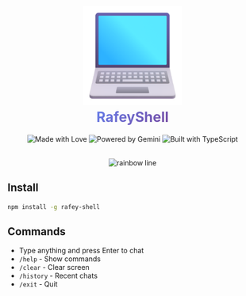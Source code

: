 <div align="center">
  <h1>
    <br>
    <img src="https://raw.githubusercontent.com/microsoft/fluentui-emoji/main/assets/Laptop/3D/laptop_3d.png" alt="terminal" width="200"/>
    <br>
    <span style="background: linear-gradient(135deg, #667eea 0%, #764ba2 100%); -webkit-background-clip: text; -webkit-text-fill-color: transparent;">RafeyShell</span>
    <br>
  </h1>
  <p>
    <img src="https://img.shields.io/badge/Made%20with-Love-ff69b4?style=for-the-badge" alt="Made with Love"/>
    <img src="https://img.shields.io/badge/Powered%20by-Gemini%20AI-4285F4?style=for-the-badge&logo=google&logoColor=white" alt="Powered by Gemini"/>
    <img src="https://img.shields.io/badge/Built%20with-TypeScript-3178C6?style=for-the-badge&logo=typescript&logoColor=white" alt="Built with TypeScript"/>
  </p>
</div>

<br>

<div align="center">
  <img src="https://raw.githubusercontent.com/andreasbm/readme/master/assets/lines/rainbow.png" alt="rainbow line"/>
</div>

## Install

```bash
npm install -g rafey-shell
```

## Commands

- Type anything and press Enter to chat
- `/help` - Show commands
- `/clear` - Clear screen
- `/history` - Recent chats
- `/exit` - Quit
